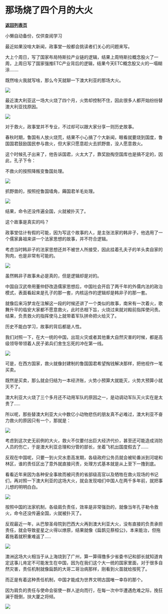# 那场烧了四个月的大火

[**返回列表页**](/gzh/政事堂2019)

小懒自动备份，仅供查阅学习

  

最近如果没啥大新闻，政事堂一般都会挑读者们关心的问题来写。

  

大上个周日，写了国家布局特斯拉产业链的逻辑，结果上周特斯拉概念股火了一周，上周日写了国家强推ETC产业背后的逻辑，结果今天ETC概念股又火的一塌糊涂.......

  

既然啥火我就写啥，那么今天就聊一下澳大利亚的那场大火。  

  

![](https://mmbiz.qpic.cn/mmbiz_gif/rxhS23yu8cPHWZDBsicbVqt5tmNrJnfYX9Fgawnpgq3PiaHtKbKbqmW0dDA4sx2BoE4qXwybDyicxnTK16KFbIyTA/640?wx_fmt=gif)

  

最近澳大利亚这一场大火烧了四个月，火势却控制不住，因此很多人都开始纷纷替澳大利亚找原因。

  

![](https://mmbiz.qpic.cn/mmbiz_gif/rxhS23yu8cPHWZDBsicbVqt5tmNrJnfYXzHd4Yx1uRN94TBnp0rjcbibxev9Fqmr11ysvNAYZEAB7jM3ick6LmUXQ/640?wx_fmt=gif)

  

对于救火，政事堂并不专业，不过却可以跟大家分享一则历史故事。

  

春秋时期，鲁国有人放火烧荒，结果不小心搞了个大新闻，眼看就要烧到国度，鲁国国君鼓励国民参与救火，但大家只愿意趁火去抓野兽，没人愿意救火。  

  

这个时候孔子出来了，他告诉国君，火太大了，靠奖励掏空国库也是搞不定的，因此，孔子下令：

  

不救火的按照降叛变鲁国处理。

  

![](https://mmbiz.qpic.cn/mmbiz_jpg/rxhS23yu8cPHWZDBsicbVqt5tmNrJnfYXQsrDXm8SUiaGrJx6ibSlctdDLQoWJHYqO5LwVmspbrzxCaMticJIhIkvQ/640?wx_fmt=jpeg)

  

抓野兽的，按照挖鲁国墙角，薅国君羊毛处理。  

  

![](https://mmbiz.qpic.cn/mmbiz_jpg/rxhS23yu8cPHWZDBsicbVqt5tmNrJnfYXu256RQLr9lRF7D3xvSr7DtGZEc2icvEreZiaa22BUz6V0alI8TcdicLcQ/640?wx_fmt=jpeg)

  

结果，命令还没传遍全国，火就被扑灭了。

  

这个故事是真实的吗？  

  

政事堂估计有假的可能，因为写这个故事的人，是主张法家的韩非子，他选用了一个儒家鼻祖来讲一个法家思想的故事，并不符合逻辑。  

  

考虑当时韩非子的法家思想还并不被世人所接受，因此挂着孔夫子的羊头卖自家的狗肉，也是非常有可能的。  

  

![](https://mmbiz.qpic.cn/mmbiz_gif/rxhS23yu8cPHWZDBsicbVqt5tmNrJnfYXxvaEOuUwoBQxDfenqkkmhia58jMQuKVtyLaS501VZYIA518CvKvhfRw/640?wx_fmt=gif)

  

虽然韩非子故事未必是真的，但是逻辑却是对的。

  

中国自汉武帝用董仲舒改造儒家思想后，中国社会开启了两千年的外儒内法的政治模式，表面看起来是孔子的那一套，内核运作的逻辑却是韩非子的那一套。

  

就像后来冯梦龙在注解这一段的时候还讲了一个类似的故事，南宋有一次着火，歌舞升平的临安大家都不愿意救火，此时丞相下旨，火烧过来就对殿前指挥使问责。结果，负责救火的指挥使马上就带着军队拼命把火给灭了。

  

历史不能白学习，故事的背后都是人性。

  

我们对照一下，在大一统的中国，出现火灾或者其他重大自然灾害的时候，都是高级领导带领着人民子弟兵们舍生忘死的冲在第一线。

  

![](https://mmbiz.qpic.cn/mmbiz_png/rxhS23yu8cPHWZDBsicbVqt5tmNrJnfYXXZeglCDX0Ibfq9C3icKwqcAX2J6zeIdriav9Z1ESZhSVWukGpNuHXibrQ/640?wx_fmt=png)

  

可是，在西方国家，救火就像封建制的鲁国国君希望掏钱解决那样，把他视作一笔买卖。

  

既然是买卖，那么就会归结为一本经济账，火势小预算大就能灭，火势大预算小就灭不了。

  

澳大利亚大火烧了三个多月还不动用军队的原因之一，是动调动军队灭火实在是太贵了.....

  

所以呢，那些替澳大利亚大火中数亿小动物悲伤的朋友真不必难过，澳大利亚不奋力救火的原因只有一个，那就是：  

  

![](https://mmbiz.qpic.cn/mmbiz_png/rxhS23yu8cPHWZDBsicbVqt5tmNrJnfYXPVOOfvtP1L1Jk7RcMFXQUpEnneiasAz52gOuO0iaw9JzjcwdE4bRXoLw/640?wx_fmt=png)

  

考虑到这次史无前例的大火，救火不仅要付出巨大经济代价，甚至还可能造成消防人员的伤亡，于是澳大利亚总理和分管的部长，坐着飞机出国度假去了......

  

反观在中国呢，只要一到火灾水患高发期，各级政府公务员就会被轮番派到河堤和林区，谁的责任区出了意外就直接问责，处理方式基本就是从上至下一撸到底。

  

看看近年来因为各种安全事故而被问责的省部级高官以及牺牲在救火现场的书记们，再对照一下澳大利亚的这场大火，就会发现咱们中国人在两千多年前，就把事儿想的明明白白。

  

![](https://mmbiz.qpic.cn/mmbiz_jpg/rxhS23yu8cPHWZDBsicbVqt5tmNrJnfYXfHl7icflGJm5IhaibJ306BHgDwR0knJF8ZbAicJY9cSKG7ahohRpqnRYg/640?wx_fmt=jpeg)

  

按照中国的法家机制，各级肩负责任，效率是非常强劲的，就像当年孔子勒令救火，命令还没传遍全国，火就被扑灭了。  

  

反观最近一年，从巴黎圣母院到巴西大火再到澳大利亚大火，没有直接的负责承担责任，就会导致星星之火得以燎原，结果就像《扁鹊见蔡桓公》，本来能治，但拖着拖着就积重难返了.....

  

![](https://mmbiz.qpic.cn/mmbiz_png/rxhS23yu8cPHWZDBsicbVqt5tmNrJnfYXHqWVfSNFd40c1fRsQ0yZhFafZgTI6iaXowIs19pxlAaYJjxJk7ymOTg/640?wx_fmt=png)

  

澳洲这场大火相当于从上海烧到了广州，算一算得撸多少省委书记和部长就知道肯定这事儿肯定不可能发生在中国，因为在我们这个大一统的国家里面，对于很多自然灾害，责任机制就像扁鹊的大哥二哥治病那样，刚看到火苗就给按死了。  

  

而正是有着这种责任机制，中国才能成为世界文明古国唯一幸存的那个。

  

因为肩负的责任与使命会驱使一群人逆向而行，在每一次中华遭遇危难之际，挽狂澜于既倒，扶大厦之将倾。  

  

![](https://mmbiz.qpic.cn/mmbiz_jpg/rxhS23yu8cPp0iaKAfe0ZsWfgGcY72o9Nror8TicrtnlDsqzY7y4Kum4fM3X0FMEGlbvm9HvZUiaETSnLt4DHNLbQ/640?wx_fmt=jpeg)

